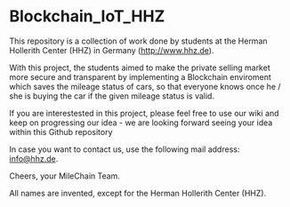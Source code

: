 # Blockchain_IoT_HHZ
This repository is a collection of work done by students at the Herman Hollerith Center (HHZ) in Germany (http://www.hhz.de).

With this project, the students aimed to make the private selling market more secure and transparent by implementing a Blockchain enviroment which saves the mileage status of cars, so that everyone knows once he / she is buying the car if the given mileage status is valid.

If you are interestested in this project, please feel free to use our wiki and keep on progressing our idea - we are looking forward seeing your idea within this Github repository

In case you want to contact us, use the following mail address: info@hhz.de.

Cheers, your MileChain Team.


All names are invented, except for the Herman Hollerith Center (HHZ). 
